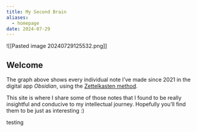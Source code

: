 ```yaml
---
title: My Second Brain
aliases:
  - homepage
date: 2024-07-29
---
```

![[Pasted image 20240729125532.png]]

## Welcome

The graph above shows every individual note I’ve made since 2021 in the digital app *Obsidian*, using the [Zettelkasten method](https://en.wikipedia.org/wiki/Zettelkasten). 

This site is where I share some of those notes that I found to be really insightful and conducive to my intellectual journey. Hopefully you’ll find them to be just as interesting :)

testing